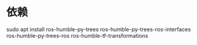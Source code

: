 # 依赖

sudo apt install ros-humble-py-trees ros-humble-py-trees-ros-interfaces ros-humble-py-trees-ros ros-humble-tf-transformations
